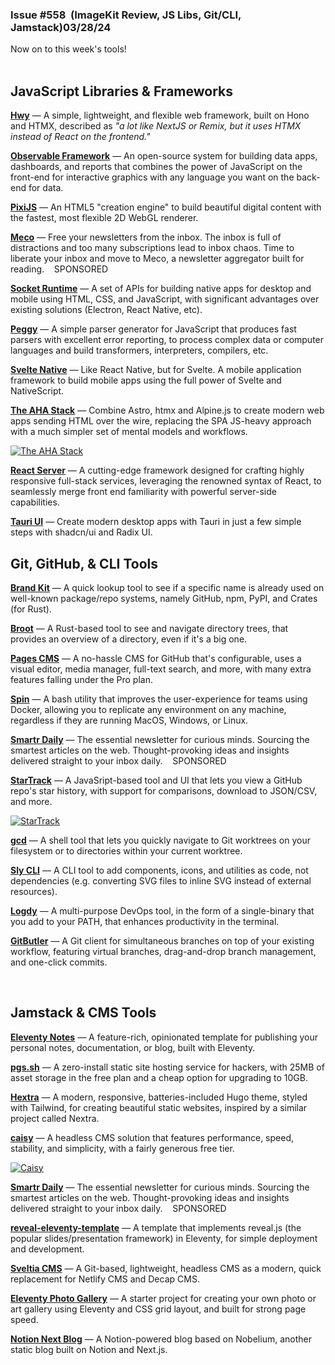                

### Issue #558  (ImageKit Review, JS Libs, Git/CLI, Jamstack)03/28/24

  
Now on to this week's tools!  
 

JavaScript Libraries & Frameworks
---------------------------------

[**Hwy**](https://hwy.dev/) — A simple, lightweight, and flexible web framework, built on Hono and HTMX, described as _"a lot like NextJS or Remix, but it uses HTMX instead of React on the frontend."_  
  
[**Observable Framework**](https://observablehq.com/framework/) — An open-source system for building data apps, dashboards, and reports that combines the power of JavaScript on the front-end for interactive graphics with any language you want on the back-end for data.  
  
[**PixiJS**](https://pixijs.com/) — An HTML5 "creation engine" to build beautiful digital content with the fastest, most flexible 2D WebGL renderer.  
  
[**Meco**](https://www.meco.app/get/3nux) — Free your newsletters from the inbox. The inbox is full of distractions and too many subscriptions lead to inbox chaos. Time to liberate your inbox and move to Meco, a newsletter aggregator built for reading.    SPONSORED   
  
[**Socket Runtime**](https://socketsupply.co/) — A set of APIs for building native apps for desktop and mobile using HTML, CSS, and JavaScript, with significant advantages over existing solutions (Electron, React Native, etc).  
  
[**Peggy**](https://github.com/peggyjs/peggy) — A simple parser generator for JavaScript that produces fast parsers with excellent error reporting, to process complex data or computer languages and build transformers, interpreters, compilers, etc.  
  
[**Svelte Native**](https://svelte-native.technology/) — Like React Native, but for Svelte. A mobile application framework to build mobile apps using the full power of Svelte and NativeScript.  
  
[**The AHA Stack**](https://ahastack.dev/) — Combine Astro, htmx and Alpine.js to create modern web apps sending HTML over the wire, replacing the SPA JS-heavy approach with a much simpler set of mental models and workflows.

[![The AHA Stack](https://mcusercontent.com/ea228d7061e8bbfa8639666ad/images/3864d323-82b3-e325-50eb-e17e613c86ee.png)](https://ahastack.dev/)

  
[**React Server**](https://state-less.cloud/) — A cutting-edge framework designed for crafting highly responsive full-stack services, leveraging the renowned syntax of React, to seamlessly merge front end familiarity with powerful server-side capabilities.  
  
[**Tauri UI**](https://github.com/agmmnn/tauri-ui) — Create modern desktop apps with Tauri in just a few simple steps with shadcn/ui and Radix UI.

Git, GitHub, & CLI Tools
------------------------

[**Brand Kit**](https://brand-kit.vercel.app/) — A quick lookup tool to see if a specific name is already used on well-known package/repo systems, namely GitHub, npm, PyPI, and Crates (for Rust).  
  
[**Broot**](https://dystroy.org/broot/) — A Rust-based tool to see and navigate directory trees, that provides an overview of a directory, even if it's a big one.  
  
[**Pages CMS**](https://pagescms.org/) — A no-hassle CMS for GitHub that's configurable, uses a visual editor, media manager, full-text search, and more, with many extra features falling under the Pro plan.  
  
[**Spin**](https://github.com/serversideup/spin/) — A bash utility that improves the user-experience for teams using Docker, allowing you to replicate any environment on any machine, regardless if they are running MacOS, Windows, or Linux.  
  
[**Smartr Daily**](https://smartrdailynewsletter.beehiiv.com/) — The essential newsletter for curious minds. Sourcing the smartest articles on the web. Thought-provoking ideas and insights delivered straight to your inbox daily.    SPONSORED   
  
[**StarTrack**](https://github.com/seladb/StarTrack-js) — A JavaSript-based tool and UI that lets you view a GitHub repo's star history, with support for comparisons, download to JSON/CSV, and more.

[![StarTrack](https://mcusercontent.com/ea228d7061e8bbfa8639666ad/images/019677f5-3947-b529-5a27-48186c0388c1.png)](https://github.com/seladb/StarTrack-js)

  
[**gcd**](https://github.com/davvid/gcd) — A shell tool that lets you quickly navigate to Git worktrees on your filesystem or to directories within your current worktree.  
  
[**Sly CLI**](https://sly-cli.fly.dev/) — A CLI tool to add components, icons, and utilities as code, not dependencies (e.g. converting SVG files to inline SVG instead of external resources).  
  
[**Logdy**](https://logdy.dev/) — A multi-purpose DevOps tool, in the form of a single-binary that you add to your PATH, that enhances productivity in the terminal.  
  
[**GitButler**](https://gitbutler.com/) — A Git client for simultaneous branches on top of your existing workflow, featuring virtual branches, drag-and-drop branch management, and one-click commits.

 

Jamstack & CMS Tools
--------------------

[**Eleventy Notes**](https://eleventy-notes.sandroroth.com/) — A feature-rich, opinionated template for publishing your personal notes, documentation, or blog, built with Eleventy.  
  
[**pgs.sh**](https://pgs.sh/) — A zero-install static site hosting service for hackers, with 25MB of asset storage in the free plan and a cheap option for upgrading to 10GB.  
  
[**Hextra**](https://github.com/imfing/hextra) — A modern, responsive, batteries-included Hugo theme, styled with Tailwind, for creating beautiful static websites, inspired by a similar project called Nextra.  
  
[**caisy**](https://caisy.io/) — A headless CMS solution that features performance, speed, stability, and simplicity, with a fairly generous free tier.

[![Caisy](https://mcusercontent.com/ea228d7061e8bbfa8639666ad/images/670f9d63-2d5d-a670-b845-9096cb51e0c6.png)](https://caisy.io/)

  
[**Smartr Daily**](https://smartrdailynewsletter.beehiiv.com/) — The essential newsletter for curious minds. Sourcing the smartest articles on the web. Thought-provoking ideas and insights delivered straight to your inbox daily.    SPONSORED   
  
[**reveal-eleventy-template**](https://github.com/Bullrich/reveal-eleventy-template) — A template that implements reveal.js (the popular slides/presentation framework) in Eleventy, for simple deployment and development.  
  
[**Sveltia CMS**](https://github.com/sveltia/sveltia-cms) — A Git-based, lightweight, headless CMS as a modern, quick replacement for Netlify CMS and Decap CMS.  
  
[**Eleventy Photo Gallery**](https://github.com/tannerdolby/eleventy-photo-gallery) — A starter project for creating your own photo or art gallery using Eleventy and CSS grid layout, and built for strong page speed.  
  
[**Notion Next Blog**](https://github.com/stimw/notion-next-blog) — A Notion-powered blog based on Nobelium, another static blog built on Notion and Next.js.